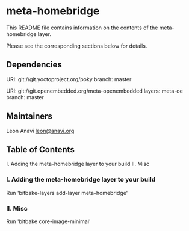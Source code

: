# meta-homebridge

This README file contains information on the contents of the meta-homebridge layer.

Please see the corresponding sections below for details.

## Dependencies

  URI: git://git.yoctoproject.org/poky
  branch: master

  URI: git://git.openembedded.org/meta-openembedded
  layers: meta-oe
  branch: master

## Maintainers

Leon Anavi <leon@anavi.org>

## Table of Contents

  I. Adding the meta-homebridge layer to your build
  II. Misc


### I. Adding the meta-homebridge layer to your build

Run 'bitbake-layers add-layer meta-homebridge'

### II. Misc

Run 'bitbake core-image-minimal'
